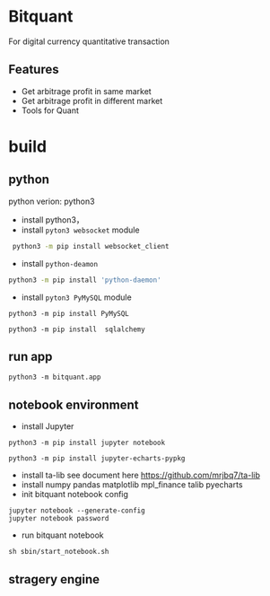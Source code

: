 # Bitquant
For digital currency quantitative transaction

## Features

* Get arbitrage profit in same market
* Get arbitrage profit in different market
* Tools for Quant

# build
## python
python verion: python3
* install python3，
* install `pyton3 websocket` module
```bash
 python3 -m pip install websocket_client
```
* install `python-deamon`
```bash
python3 -m pip install 'python-daemon'
```
* install `pyton3 PyMySQL` module
```
python3 -m pip install PyMySQL
```

```
python3 -m pip install  sqlalchemy
```

## run app
```
python3 -m bitquant.app
```

## notebook environment
* install Jupyter
```
python3 -m pip install jupyter notebook
```
```
python3 -m pip install jupyter-echarts-pypkg
```
* install ta-lib see document here https://github.com/mrjbq7/ta-lib
* install numpy pandas matplotlib mpl_finance talib pyecharts
* init bitquant notebook config
```
jupyter notebook --generate-config
jupyter notebook password 
```
* run bitquant notebook 
```
sh sbin/start_notebook.sh
```

## stragery engine

